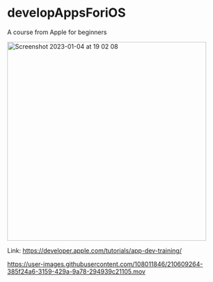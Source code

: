 # developAppsForiOS
A course from Apple for beginners

<img width="457" alt="Screenshot 2023-01-04 at 19 02 08" src="https://user-images.githubusercontent.com/108011846/210609598-d1f987bf-830e-4c1c-a0cc-5f132d919c05.png">

Link: https://developer.apple.com/tutorials/app-dev-training/

https://user-images.githubusercontent.com/108011846/210609264-385f24a6-3159-429a-9a78-294939c21105.mov

